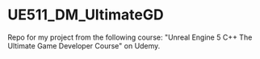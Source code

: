 # UE511_DM_UltimateGD
Repo for my project from the following course: "Unreal Engine 5 C++ The Ultimate Game Developer Course" on Udemy.
